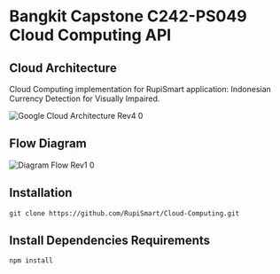 <h1>Bangkit Capstone C242-PS049 Cloud Computing API</h1>
<h2>Cloud Architecture</h2>

Cloud Computing implementation for RupiSmart application: Indonesian Currency Detection for Visually Impaired.



![Google Cloud Architecture Rev4 0](https://github.com/user-attachments/assets/590a1208-a246-442f-bb03-843ca45657c5)


<h2>Flow Diagram</h2>

![Diagram Flow Rev1 0](https://github.com/user-attachments/assets/0ef29f98-c683-406a-bf7e-47d9d9e4631e)


<h2>Installation</h2>

```
git clone https://github.com/RupiSmart/Cloud-Computing.git
```

<h2>Install Dependencies Requirements</h2>

```
npm install
```
